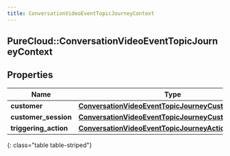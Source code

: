 ```yaml
---
title: ConversationVideoEventTopicJourneyContext
---
```

## PureCloud::ConversationVideoEventTopicJourneyContext

## Properties

|Name | Type | Description | Notes|
|------------ | ------------- | ------------- | -------------|
| **customer** | [**ConversationVideoEventTopicJourneyCustomer**](ConversationVideoEventTopicJourneyCustomer.html) |  | [optional] |
| **customer_session** | [**ConversationVideoEventTopicJourneyCustomerSession**](ConversationVideoEventTopicJourneyCustomerSession.html) |  | [optional] |
| **triggering_action** | [**ConversationVideoEventTopicJourneyAction**](ConversationVideoEventTopicJourneyAction.html) |  | [optional] |
{: class="table table-striped"}


